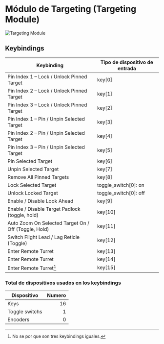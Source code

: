 # Módulo de Targeting (Targeting Module)

![Targeting Module](images/TargetingModule.png)

## Keybindings

| Keybinding                                           | Tipo de dispositivo de entrada |
| ---------------------------------------------------- | ------------------------------ |
| Pin Index 1 – Lock / Unlock Pinned Target            | key[0]                         |
| Pin Index 2 – Lock / Unlock Pinned Target            | key[1]                         |
| Pin Index 3 – Lock / Unlock Pinned Target            | key[2]                         |
| Pin Index 1 – Pin / Unpin Selected Target            | key[3]                         |
| Pin Index 2 – Pin / Unpin Selected Target            | key[4]                         |
| Pin Index 3 – Pin / Unpin Selected Target            | key[5]                         |
| Pin Selected Target                                  | key[6]                         |
| Unpin Selected Target                                | key[7]                         |
| Remove All Pinned Targets                            | key[8]                         |
| Lock Selected Target                                 | toggle_switch[0]: on           |
| Unlock Locked Target                                 | toggle_switch[0]: off          |
| Enable / Disable Look Ahead                          | key[9]                         |
| Enable / Disable Target Padlock (toggle, hold)       | key[10]                        |
| Auto Zoom On Selected Target On / Off (Toggle, Hold) | key[11]                        |
| Switch Flight Lead / Lag Reticle (Toggle)            | key[12]                        |
| Enter Remote Turret                                  | key[13]                        |
| Enter Remote Turret                                  | key[14]                        |
| Enter Remote Turret[^1]                              | key[15]                        |

[^1]: No se por que son tres keybindings iguales.

### Total de dispositivos usados en los keybindings

| Dispositivo          | Numero |
| -------------------- | -----: |
| Keys                 |     16 |
| Toggle switchs       |      1 |
| Encoders             |      0 |
